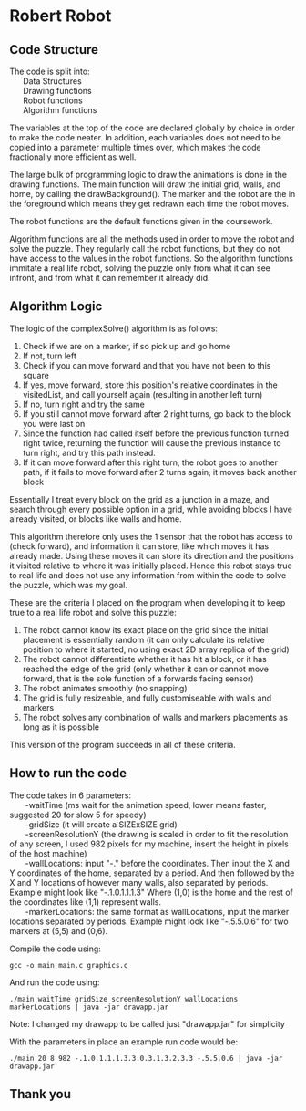 # Robert Robot

## Code Structure

The code is split into:  
&nbsp;&nbsp;&nbsp;&nbsp;&nbsp;&nbsp;Data Structures  
&nbsp;&nbsp;&nbsp;&nbsp;&nbsp;&nbsp;Drawing functions  
&nbsp;&nbsp;&nbsp;&nbsp;&nbsp;&nbsp;Robot functions  
&nbsp;&nbsp;&nbsp;&nbsp;&nbsp;&nbsp;Algorithm functions  

The variables at the top of the code are declared globally by choice in order to make the code neater. In addition, each variables does not need to be copied into a parameter multiple times over, which makes the code fractionally more efficient as well.  

The large bulk of programming logic to draw the animations is done in the drawing functions. The main function will draw the initial grid, walls, and home, by calling the drawBackground(). The marker and the robot are the in the foreground which means they get redrawn each time the robot moves.  

The robot functions are the default functions given in the coursework.  

Algorithm functions are all the methods used in order to move the robot and solve the puzzle. They regularly call the robot functions, but they do not have access to the values in the robot functions. So the algorithm functions immitate a real life robot, solving the puzzle only from what it can see infront, and from what it can remember it already did. 

## Algorithm Logic
The logic of the complexSolve() algorithm is as follows:
1. Check if we are on a marker, if so pick up and go home
2. If not, turn left 
3. Check if you can move forward and that you have not been to this square
4. If yes, move forward, store this position's relative coordinates in the visitedList, and call yourself again (resulting in another left turn)
5. If no, turn right and try the same
6. If you still cannot move forward after 2 right turns, go back to the block you were last on
7. Since the function had called itself before the previous function turned right twice, returning the function 
    will cause the previous instance to turn right, and try this path instead.
8. If it can move forward after this right turn, the robot goes to another path,
    if it fails to move forward after 2 turns again, it moves back another block

Essentially I treat every block on the grid as a junction in a maze, and search through every possible option in a grid,
while avoiding blocks I have already visited, or blocks like walls and home. 

This algorithm therefore only uses the 1 sensor that the robot has access to (check forward), and information it can store, like which moves it has already made. Using these moves it can store its direction and the positions it visited relative to where it was initially placed. Hence this robot stays true to real life and does not use any information from within the code to solve the puzzle, which was my goal.  

These are the criteria I placed on the program when developing it to keep true to a real life robot and solve this puzzle:
1. The robot cannot know its exact place on the grid since the initial placement is essentially random  (it can only calculate its relative position to where it started, no using exact 2D array replica of the grid)
2. The robot cannot differentiate whether it has hit a block, or it has reached the edge of the grid (only whether it can or cannot move forward, that is the sole function of a forwards facing sensor)
3. The robot animates smoothly (no snapping)
4. The grid is fully resizeable, and fully customiseable with walls and markers
5. The robot solves any combination of walls and markers placements as long as it is possible

This version of the program succeeds in all of these criteria. 

## How to run the code

The code takes in 6 parameters:  
&nbsp;&nbsp;&nbsp;&nbsp;&nbsp;&nbsp; -waitTime (ms wait for the animation speed, lower means faster, suggested 20 for slow 5 for speedy)  
&nbsp;&nbsp;&nbsp;&nbsp;&nbsp;&nbsp; -gridSize (it will create a SIZExSIZE grid)  
&nbsp;&nbsp;&nbsp;&nbsp;&nbsp;&nbsp; -screenResolutionY (the drawing is scaled in order to fit the resolution of any screen, I used 982 pixels for my machine, insert the height in pixels of the host machine)  
&nbsp;&nbsp;&nbsp;&nbsp;&nbsp;&nbsp; -wallLocations: input "-." before the coordinates. Then input the X and Y coordinates of the home, separated by a period. And then followed by the X and Y locations of however many walls, also separated by periods. Example might look like "-.1.0.1.1.1.3" Where (1,0) is the home and the rest of the coordinates like (1,1) represent walls.  
&nbsp;&nbsp;&nbsp;&nbsp;&nbsp;&nbsp; -markerLocations: the same format as wallLocations, input the marker locations separated by periods. Example might look like "-.5.5.0.6" for two markers at (5,5) and (0,6).

Compile the code using:
```
gcc -o main main.c graphics.c
```


And run the code using:
```
./main waitTime gridSize screenResolutionY wallLocations markerLocations | java -jar drawapp.jar
```

Note: I changed my drawapp to be called just "drawapp.jar" for simplicity

With the parameters in place an example run code would be:
```
./main 20 8 982 -.1.0.1.1.1.3.3.0.3.1.3.2.3.3 -.5.5.0.6 | java -jar drawapp.jar
```

## Thank you